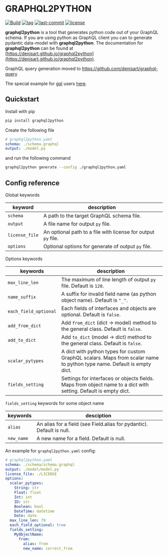 # GRAPHQL2PYTHON

[![Build](https://img.shields.io/github/actions/workflow/status/denisart/graphql2python/check.yml)](https://github.com/denisart/graphql2python/actions)
[![tag](https://img.shields.io/github/v/tag/denisart/graphql2python)](https://github.com/denisart/graphql2python)
[![last-commit](https://img.shields.io/github/last-commit/denisart/graphql2python/master)](https://github.com/denisart/graphql2python)
[![license](https://img.shields.io/github/license/denisart/graphql2python)](https://github.com/denisart/graphql2python/blob/master/LICENSE)

**graphql2python** is a tool that generates python code out of your GraphQL schema.
If you are using python as GraphQL client you can to generate
pydantic data-model with **graphql2python**. The documentation for **graphql2python**
can be found at [https://denisart.github.io/graphql2python](https://denisart.github.io/graphql2python).

GraphQL query generation moved to https://github.com/denisart/graphql-query

The special example for [gql](https://gql.readthedocs.io/en/latest/index.html) users [here](https://denisart.github.io/graphql2python/gql.html).

## Quickstart

Install with pip

```bash
pip install graphql2python
```

Create the following file

```yaml
# graphql2python.yaml
schema: ./schema.graphql
output: ./model.py
```

and run the following command

```bash
graphql2python generate --config ./graphql2python.yaml
```

## Config reference

Global keywords

| keyword        | description                                                   |
|----------------|---------------------------------------------------------------|
| `schema`       | A path to the target GraphQL schema file.                     |
| `output`       | A file name for output `py` file.                             |
| `license_file` | An optional path to a file with license for output `py` file. |
| `options`      | Optional options for generate of output `py` file.            |

Options keywords

| keywords              | description                                                                                                            |
|-----------------------|------------------------------------------------------------------------------------------------------------------------|
| `max_line_len`        | The maximum of line length of output `py` file. Default is `120`.                                                      |
| `name_suffix`         | A suffix for invalid field name (as python object name). Default is `"_"`.                                             |
| `each_field_optional` | Each fields of interfaces and objects are optional. Default is `false`.                                                |
| `add_from_dict`       | Add `from_dict` (dict -> model) method to the general class. Default is `false`.                                       |
| `add_to_dict`         | Add `to_dict` (model -> dict) method to the general class. Default is `false`.                                         |
| `scalar_pytypes`      | A dict with python types for custom GraphQL scalars. Maps from scalar name to python type name. Default is empty dict. |
| `fields_setting`      | Settings for interfaces or objects fields. Maps from object name to a dict with setting. Default is empty dict.        |

`fields_setting` keywords for some object name

| keywords   | desciption                                                            |
|------------|-----------------------------------------------------------------------|
| `alias`    | An alias for a field (see Field.alias for pydantic). Default is null. |
| `new_name` | A new name for a field. Default is null.                              |

An example for `graphql2python.yaml` config:

```yaml
# graphql2python.yaml
schema: ./schema/schema.graphql
output: ./model/model.py
license_file: ./LICENSE
options:
  scalar_pytypes:
    String: str
    Float: float
    Int: int
    ID: str
    Boolean: bool
    DateTime: datetime
    Date: date
  max_line_len: 79
  each_field_optional: true
  fields_setting:
    MyObjectName:
      from:
        alias: from
        new_name: correct_from
```